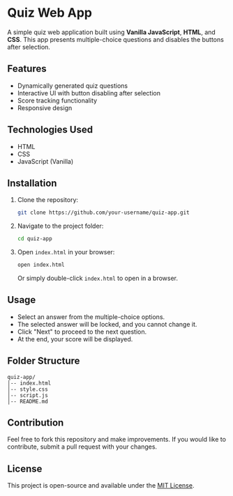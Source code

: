 # Quiz Web App

A simple quiz web application built using **Vanilla JavaScript**, **HTML**, and **CSS**. This app presents multiple-choice questions and disables the buttons after selection.

## Features
- Dynamically generated quiz questions
- Interactive UI with button disabling after selection
- Score tracking functionality
- Responsive design

## Technologies Used
- HTML
- CSS
- JavaScript (Vanilla)

## Installation
1. Clone the repository:
   ```sh
   git clone https://github.com/your-username/quiz-app.git
   ```
2. Navigate to the project folder:
   ```sh
   cd quiz-app
   ```
3. Open `index.html` in your browser:
   ```sh
   open index.html
   ```
   Or simply double-click `index.html` to open in a browser.

## Usage
- Select an answer from the multiple-choice options.
- The selected answer will be locked, and you cannot change it.
- Click "Next" to proceed to the next question.
- At the end, your score will be displayed.

## Folder Structure
```
quiz-app/
│-- index.html
│-- style.css
│-- script.js
│-- README.md
```

## Contribution
Feel free to fork this repository and make improvements. If you would like to contribute, submit a pull request with your changes.

## License
This project is open-source and available under the [MIT License](LICENSE).

